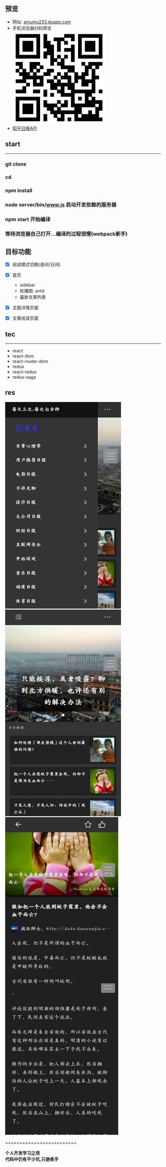 ## 预览
- 网址: [amumu233.duapp.com](amumu233.duapp.com)
- 手机浏览器扫码预览    
![](images/erweima.png)
- [知乎日报API](https://github.com/amumu233/zhihuDaily/wiki)


## start
---

### git clone 
### cd <file>
### npm install
### node server/bin/www.js 启动开发依赖的服务器
### npm start 开始编译
### 等待浏览器自己打开...编译的过程很慢(webpack新手)

## 目标功能
- [X] 阅读模式切换(夜间/日间)
- [X] 首页
    - sidebar
    - 轮播图: antd
    - 最新文章列表
- [X] 主题详情页面
- [X] 文章阅读页面


## tec
-------------

- react        
- react-dom     
- react-router-dom     
- redux    
- react-redux     
- redux-saga     


## res

![首页](images/1.jpg)
![主题](images/2.jpg)
![文章](images/3.png)

=========================

**个人开发学习之用**    
**代码中仍有不少坑,只是练手**